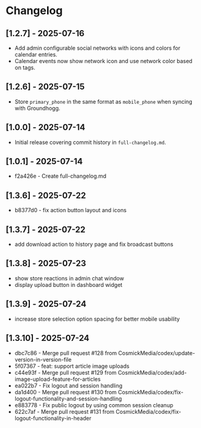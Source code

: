# Changelog
## [1.2.7] - 2025-07-16
- Add admin configurable social networks with icons and colors for calendar entries.
- Calendar events now show network icon and use network color based on tags.


## [1.2.6] - 2025-07-15
- Store `primary_phone` in the same format as `mobile_phone` when syncing with Groundhogg.

## [1.0.0] - 2025-07-14
- Initial release covering commit history in `full-changelog.md`.

## [1.0.1] - 2025-07-14
- f2a426e - Create full-changelog.md


## [1.3.6] - 2025-07-22
- b8377d0 - fix action button layout and icons

## [1.3.7] - 2025-07-22
- add download action to history page and fix broadcast buttons

## [1.3.8] - 2025-07-23
- show store reactions in admin chat window
- display upload button in dashboard widget

## [1.3.9] - 2025-07-24
- increase store selection option spacing for better mobile usability

## [1.3.10] - 2025-07-24
- dbc7c86 - Merge pull request #128 from CosmickMedia/codex/update-version-in-version-file
- 5f07367 - feat: support article image uploads
- c44e93f - Merge pull request #129 from CosmickMedia/codex/add-image-upload-feature-for-articles
- ea022b7 - Fix logout and session handling
- da1d400 - Merge pull request #130 from CosmickMedia/codex/fix-logout-functionality-and-session-handling
- e883778 - Fix public logout by using common session cleanup
- 622c7af - Merge pull request #131 from CosmickMedia/codex/fix-logout-functionality-in-header

